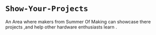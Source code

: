 # `Show-Your-Projects`
An Area where makers from Summer Of Making can showcase there projects ,and help other hardware enthusiasts learn .

